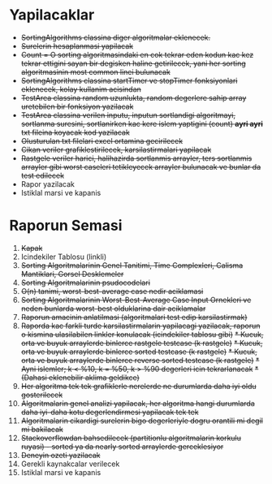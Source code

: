 # Yapilacaklar

* ~~SortingAlgorithms classina diger algoritmalar eklenecek.~~
* ~~Surelerin hesaplanmasi yapilacak~~
* ~~Count = O sorting algoritmasindaki en cok tekrar eden kodun kac kez tekrar ettigini sayan bir degisken haline getirilecek, yani her sorting algoritmasinin most common linei bulunacak~~
* ~~SortingAlgorithms classina startTimer ve stopTimer fonksiyonlari eklenecek, kolay kullanim acisindan~~
* ~~TestArea classina random uzunlukta, random degerlere sahip array uretebilen bir fonksiyon yazilacak~~
* ~~TestArea classina verilen inputu, inputun sortlandigi algoritmayi, sortlanma suresini, sortlanirken kac kere islem yaptigini (count) **ayri ayri** txt fileina koyacak kod yazilacak~~
* ~~Olusturulan txt filelari excel ortamina gecirilecek~~
* ~~Cikan veriler grafiklestirilecek, karsilastirmalari yapilacak~~
* ~~Rastgele veriler harici, halihazirda sortlanmis arrayler, ters sortlanmis arrayler gibi worst caseleri tetikleyecek arrayler bulunacak ve bunlar da test edilecek~~
* Rapor yazilacak
* Istiklal marsi ve kapanis

# Raporun Semasi

1. ~~Kapak~~
2. Icindekiler Tablosu (linkli)
3. ~~Sorting Algoritmalarinin Genel Tanitimi, Time Complexleri, Calisma Mantiklari, Gorsel Desklemeler~~
4. ~~Sorting Algoritmalarinin psudocodelari~~
5. ~~O(n) tanimi, worst-best-average case nedir aciklamasi~~
6. ~~Sorting Algoritmalarinin Worst-Best-Average Case Input Ornekleri ve neden bunlarda worst-best olduklarina dair aciklamalar~~
7. ~~Raporun amacinin anlatilmasi (algoritmalari test edip karsilastirmak)~~
8. ~~Raporda kac farkli turde karsilastirmalarin yapilacagi yazilacak, raporun o kismina ulasilabilen linkler konulacak (icindekiler tablosu gibi)~~
   ~~* Kucuk, orta ve buyuk arraylerde binlerce rastgele testcase (k rastgele)~~
   ~~* Kucuk, orta ve buyuk arraylerde binlerce sorted testcase (k rastgele)~~
   ~~* Kucuk, orta ve buyuk arraylerde binlerce reverse sorted testcase (k rastgele)~~
   ~~* Ayni islemler; k < %10, k = %50, k > %90 degerleri icin tekrarlanacak~~
   ~~* (Dahasi eklenebilir aklima geldikce)~~
9. ~~Her algoritma tek tek grafiklerle nerelerde ne durumlarda daha iyi oldu gosterilecek~~
10. ~~Algoritmalarin genel analizi yapilacak, her algoritma hangi durumlarda daha iyi-daha kotu degerlendirmesi yapilacak tek tek~~
11. ~~Algoritmalarin cikardigi surelerin bigo degerleriyle dogru orantili mi degil mi bakilacak~~
12. ~~Stackoverflowdan bahsedilecek (partitionlu algoritmalarin korkulu ruyasi) - sorted ya da nearly sorted arraylerde gerceklesiyor~~
13. ~~Deneyin ozeti yazilacak~~
14. Gerekli kaynakcalar verilecek
15. Istiklal marsi ve kapanis
